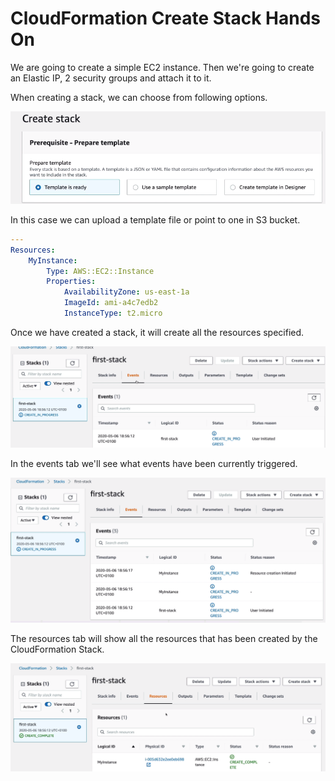 # CloudFormation Create Stack Hands On

We are going to create a simple EC2 instance. Then we're going to create an Elastic IP, 2 security groups and attach it to it. 

When creating a stack, we can choose from following options.

![](img/2022-04-21-10-41-54.png)

In this case we can upload a template file or point to one in S3 bucket.

```yml
---
Resources:
    MyInstance:
        Type: AWS::EC2::Instance
        Properties:
            AvailabilityZone: us-east-1a
            ImageId: ami-a4c7edb2
            InstanceType: t2.micro
```

Once we have created a stack, it will create all the resources specified.

![](img/2022-04-21-10-43-29.png)

In the events tab we'll see what events have been currently triggered.

![](img/2022-04-21-10-44-04.png)

The resources tab will show all the resources that has been created by the CloudFormation Stack.

![](img/2022-04-21-10-44-51.png)

